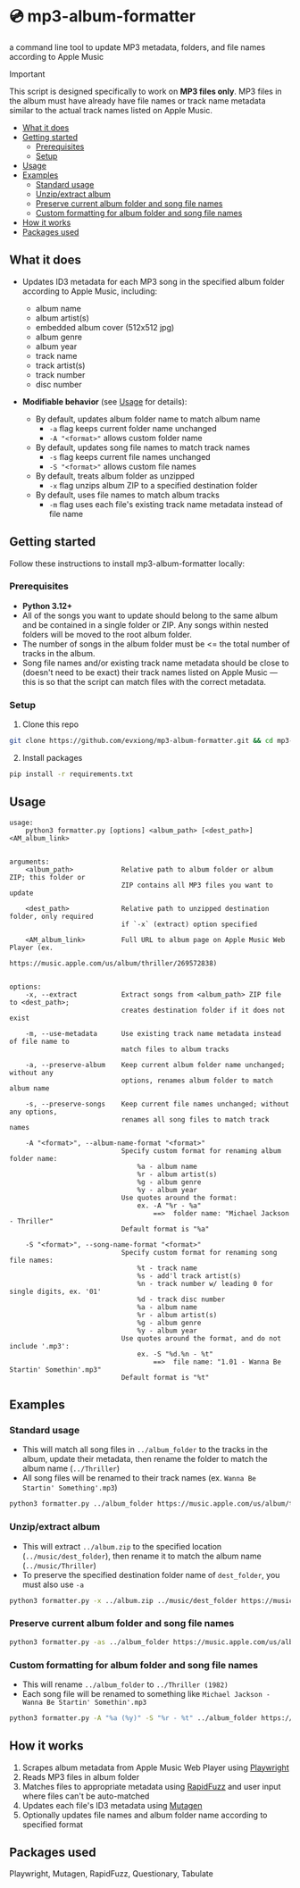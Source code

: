 # 💿 mp3-album-formatter

a command line tool to update MP3 metadata, folders, and file names according to
Apple Music

> [!IMPORTANT]
> This script is designed specifically to work on **MP3 files only**.
> MP3 files in the album must have already have file names or track name
> metadata similar to the actual track names listed on Apple Music.

- [What it does](#what-it-does)
- [Getting started](#getting-started)
  - [Prerequisites](#prerequisites)
  - [Setup](#setup)
- [Usage](#usage)
- [Examples](#examples)
  - [Standard usage](#standard-usage)
  - [Unzip/extract album](#unzipextract-album)
  - [Preserve current album folder and song file names](#preserve-current-album-folder-and-song-file-names)
  - [Custom formatting for album folder and song file names](#custom-formatting-for-album-folder-and-song-file-names)
- [How it works](#how-it-works)
- [Packages used](#packages-used)

## What it does

- Updates ID3 metadata for each MP3 song in the specified album folder according
  to Apple Music, including:

  - album name
  - album artist(s)
  - embedded album cover (512x512 jpg)
  - album genre
  - album year
  - track name
  - track artist(s)
  - track number
  - disc number

- **Modifiable behavior** (see [Usage](#usage) for details):

  - By default, updates album folder name to match album name
    - `-a` flag keeps current folder name unchanged
    - `-A "<format>"` allows custom folder name
  - By default, updates song file names to match track names
    - `-s` flag keeps current file names unchanged
    - `-S "<format>"` allows custom file names
  - By default, treats album folder as unzipped
    - `-x` flag unzips album ZIP to a specified destination folder
  - By default, uses file names to match album tracks
    - `-m` flag uses each file's existing track name metadata instead of file
      name

## Getting started

Follow these instructions to install mp3-album-formatter locally:

### Prerequisites

- **Python 3.12+**
- All of the songs you want to update should belong to the same album and be
  contained in a single folder or ZIP. Any songs within nested folders will be
  moved to the root album folder.
- The number of songs in the album folder must be <= the total number of tracks
  in the album.
- Song file names and/or existing track name metadata should be close to
  (doesn't need to be exact) their track names listed on Apple Music &mdash;
  this is so that the script can match files with the correct metadata.

### Setup

1. Clone this repo

```bash
git clone https://github.com/evxiong/mp3-album-formatter.git && cd mp3-album-formatter
```

2. Install packages

```bash
pip install -r requirements.txt
```

## Usage

```
usage:
    python3 formatter.py [options] <album_path> [<dest_path>] <AM_album_link>


arguments:
    <album_path>            Relative path to album folder or album ZIP; this folder or
                            ZIP contains all MP3 files you want to update

    <dest_path>             Relative path to unzipped destination folder, only required
                            if `-x` (extract) option specified

    <AM_album_link>         Full URL to album page on Apple Music Web Player (ex.
                            https://music.apple.com/us/album/thriller/269572838)


options:
    -x, --extract           Extract songs from <album_path> ZIP file to <dest_path>;
                            creates destination folder if it does not exist

    -m, --use-metadata      Use existing track name metadata instead of file name to
                            match files to album tracks

    -a, --preserve-album    Keep current album folder name unchanged; without any
                            options, renames album folder to match album name

    -s, --preserve-songs    Keep current file names unchanged; without any options,
                            renames all song files to match track names

    -A "<format>", --album-name-format "<format>"
                            Specify custom format for renaming album folder name:
                                %a - album name
                                %r - album artist(s)
                                %g - album genre
                                %y - album year
                            Use quotes around the format:
                                ex. -A "%r - %a"
                                    ==>  folder name: "Michael Jackson - Thriller"
                            Default format is "%a"

    -S "<format>", --song-name-format "<format>"
                            Specify custom format for renaming song file names:
                                %t - track name
                                %s - add'l track artist(s)
                                %n - track number w/ leading 0 for single digits, ex. '01'
                                %d - track disc number
                                %a - album name
                                %r - album artist(s)
                                %g - album genre
                                %y - album year
                            Use quotes around the format, and do not include '.mp3':
                                ex. -S "%d.%n - %t"
                                    ==>  file name: "1.01 - Wanna Be Startin' Somethin'.mp3"
                            Default format is "%t"
```

## Examples

### Standard usage

- This will match all song files in `../album_folder` to the tracks in the
  album, update their metadata, then rename the folder to match the album name
  (`../Thriller`)
- All song files will be renamed to their track names (ex.
  `Wanna Be Startin' Something'.mp3`)

```bash
python3 formatter.py ../album_folder https://music.apple.com/us/album/thriller/269572838
```

### Unzip/extract album

- This will extract `../album.zip` to the specified location
  (`../music/dest_folder`), then rename it to match the album name
  (`../music/Thriller`)
- To preserve the specified destination folder name of `dest_folder`, you must
  also use `-a`

```bash
python3 formatter.py -x ../album.zip ../music/dest_folder https://music.apple.com/us/album/thriller/269572838
```

### Preserve current album folder and song file names

```bash
python3 formatter.py -as ../album_folder https://music.apple.com/us/album/thriller/269572838
```

### Custom formatting for album folder and song file names

- This will rename `../album_folder` to `../Thriller (1982)`
- Each song file will be renamed to something like
  `Michael Jackson - Wanna Be Startin' Somethin'.mp3`

```bash
python3 formatter.py -A "%a (%y)" -S "%r - %t" ../album_folder https://music.apple.com/us/album/thriller/269572838
```

## How it works

1. Scrapes album metadata from Apple Music Web Player using
   [Playwright](https://playwright.dev/python/)
2. Reads MP3 files in album folder
3. Matches files to appropriate metadata using
   [RapidFuzz](https://github.com/rapidfuzz/RapidFuzz) and user input where
   files can't be auto-matched
4. Updates each file's ID3 metadata using
   [Mutagen](https://github.com/quodlibet/mutagen)
5. Optionally updates file names and album folder name according to specified
   format

## Packages used

Playwright, Mutagen, RapidFuzz, Questionary, Tabulate
